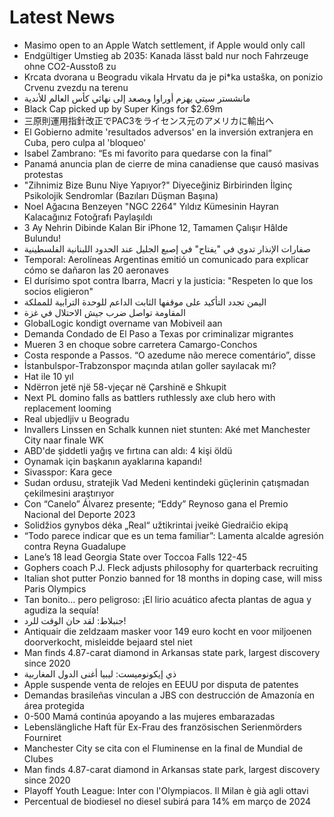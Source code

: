 # Latest News
-  Masimo open to an Apple Watch settlement, if Apple would only call
-  Endgültiger Umstieg ab 2035: Kanada lässt bald nur noch Fahrzeuge ohne CO2-Ausstoß zu
-  Krcata dvorana u Beogradu vikala Hrvatu da je pi*ka ustaška, on ponizio Crvenu zvezdu na terenu
-  مانشستر سيتي يهزم أوراوا ويصعد إلى نهائي كأس العالم للأندية
-  Black Cap picked up by Super Kings for $2.69m
-  三原則運用指針改正でPAC3をライセンス元のアメリカに輸出へ
-  El Gobierno admite 'resultados adversos' en la inversión extranjera en Cuba, pero culpa al 'bloqueo'
-  Isabel Zambrano: “Es mi favorito para quedarse con la final”
-  Panamá anuncia plan de cierre de mina canadiense que causó masivas protestas
-  "Zihnimiz Bize Bunu Niye Yapıyor?" Diyeceğiniz Birbirinden İlginç Psikolojik Sendromlar (Bazıları Düşman Başına)
-  Noel Ağacına Benzeyen "NGC 2264" Yıldız Kümesinin Hayran Kalacağınız Fotoğrafı Paylaşıldı
-  3 Ay Nehrin Dibinde Kalan Bir iPhone 12, Tamamen Çalışır Hâlde Bulundu!
-  صفارات الإنذار تدوي في "يفتاح" في إصبع الجليل عند الحدود اللبنانية الفلسطينية
-  Temporal: Aerolíneas Argentinas emitió un comunicado para explicar cómo se dañaron las 20 aeronaves
-  El durísimo spot contra Ibarra, Macri y la justicia: "Respeten lo que los socios eligieron"
-  اليمن تجدد التأكيد على موقفها الثابت الداعم للوحدة الترابية للمملكة
-  المقاومة تواصل ضرب جيش الاحتلال في غزة
-  GlobalLogic kondigt overname van Mobiveil aan
-  Demanda Condado de El Paso a Texas por criminalizar migrantes
-  Mueren 3 en choque sobre carretera Camargo-Conchos
-  Costa responde a Passos. “O azedume não merece comentário”, disse
-  İstanbulspor-Trabzonspor maçında atılan goller sayılacak mı?
-  Hat ile 10 yıl
-  Ndërron jetë një 58-vjeçar në Çarshinë e Shkupit
-  Next PL domino falls as battlers ruthlessly axe club hero with replacement looming
-  Real ubjedljiv u Beogradu
-  Invallers Linssen en Schalk kunnen niet stunten: Aké met Manchester City naar finale WK
-  ABD'de şiddetli yağış ve fırtına can aldı: 4 kişi öldü
-  Oynamak için başkanın ayaklarına kapandı!
-  Sivasspor: Kara gece
-  Sudan ordusu, stratejik Vad Medeni kentindeki güçlerinin çatışmadan çekilmesini araştırıyor
-  Con “Canelo” Álvarez presente; “Eddy” Reynoso gana el Premio Nacional del Deporte 2023
-  Solidžios gynybos dėka „Real“ užtikrintai įveikė Giedraičio ekipą
-  “Todo parece indicar que es un tema familiar”: Lamenta alcalde agresión contra Reyna Guadalupe
-  Lane’s 18 lead Georgia State over Toccoa Falls 122-45
-  Gophers coach P.J. Fleck adjusts philosophy for quarterback recruiting
-  Italian shot putter Ponzio banned for 18 months in doping case, will miss Paris Olympics
-  Tan bonito… pero peligroso: ¡El lirio acuático afecta plantas de agua y agudiza la sequía!
-  جنبلاط: لقد حان الوقت للرد!
-  Antiquair die zeldzaam masker voor 149 euro kocht en voor miljoenen doorverkocht, misleidde bejaard stel niet
-  Man finds 4.87-carat diamond in Arkansas state park, largest discovery since 2020
-  ذي إيكونوميست: ليبيا أغنى الدول المغاربية
-  Apple suspende venta de relojes en EEUU por disputa de patentes
-  Demandas brasileñas vinculan a JBS con destrucción de Amazonía en área protegida
-  0-500 Mamá continúa apoyando a las mujeres embarazadas
-  Lebenslängliche Haft für Ex-Frau des französischen Serienmörders Fourniret
-  Manchester City se cita con el Fluminense en la final de Mundial de Clubes
-  Man finds 4.87-carat diamond in Arkansas state park, largest discovery since 2020
-  Playoff Youth League: Inter con l'Olympiacos. Il Milan è già agli ottavi
-  Percentual de biodiesel no diesel subirá para 14% em março de 2024
